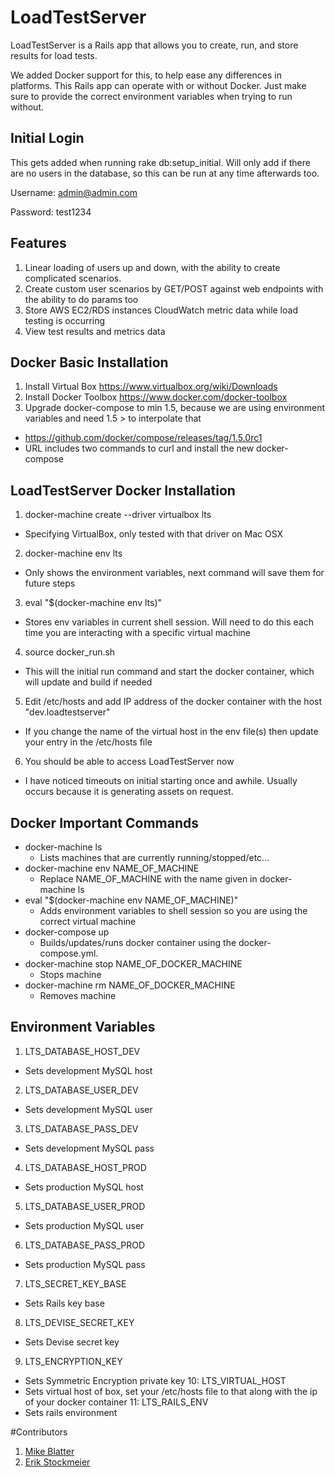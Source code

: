 # LoadTestServer

LoadTestServer is a Rails app that allows you to create, run, and store results for load tests.

We added Docker support for this, to help ease any differences in platforms.  This Rails app can operate
with or without Docker.  Just make sure to provide the correct environment variables when trying to run without.
  
## Initial Login

This gets added when running rake db:setup_initial.  Will only add if there are no users in the database,
so this can be run at any time afterwards too.

Username: admin@admin.com

Password: test1234

## Features

1. Linear loading of users up and down, with the ability to create complicated scenarios.
2. Create custom user scenarios by GET/POST against web endpoints with the ability to do params too
3. Store AWS EC2/RDS instances CloudWatch metric data while load testing is occurring
4. View test results and metrics data

## Docker Basic Installation

1. Install Virtual Box https://www.virtualbox.org/wiki/Downloads
2. Install Docker Toolbox https://www.docker.com/docker-toolbox
3. Upgrade docker-compose to min 1.5, because we are using environment variables and need 1.5 > to interpolate that
  * https://github.com/docker/compose/releases/tag/1.5.0rc1
  * URL includes two commands to curl and install the new docker-compose

## LoadTestServer Docker Installation

1. docker-machine create --driver virtualbox lts
  * Specifying VirtualBox, only tested with that driver on Mac OSX
2. docker-machine env lts
  * Only shows the environment variables, next command will save them for future steps
3. eval "$(docker-machine env lts)"
  * Stores env variables in current shell session.  Will need to do this each time you are
  interacting with a specific virtual machine
4. source docker_run.sh
  * This will the initial run command and start the docker container, which will update and build if needed
5. Edit /etc/hosts and add IP address of the docker container with the host "dev.loadtestserver"
  * If you change the name of the virtual host in the env file(s) then update your entry in the /etc/hosts file
6. You should be able to access LoadTestServer now
  * I have noticed timeouts on initial starting once and awhile.  Usually occurs because it is
  generating assets on request.

## Docker Important Commands

* docker-machine ls
  * Lists machines that are currently running/stopped/etc...
* docker-machine env NAME_OF_MACHINE
  * Replace NAME_OF_MACHINE with the name given in docker-machine ls
* eval "$(docker-machine env NAME_OF_MACHINE)"
  * Adds environment variables to shell session so you are using the correct virtual machine
* docker-compose up
  * Builds/updates/runs docker container using the docker-compose.yml.
* docker-machine stop NAME_OF_DOCKER_MACHINE
  * Stops machine
* docker-machine rm NAME_OF_DOCKER_MACHINE
  * Removes machine
  
## Environment Variables

1. LTS_DATABASE_HOST_DEV
  * Sets development MySQL host
2. LTS_DATABASE_USER_DEV
  * Sets development MySQL user
3. LTS_DATABASE_PASS_DEV
  * Sets development MySQL pass
4. LTS_DATABASE_HOST_PROD
  * Sets production MySQL host
5. LTS_DATABASE_USER_PROD
  * Sets production MySQL user
6. LTS_DATABASE_PASS_PROD
  * Sets production MySQL pass
7. LTS_SECRET_KEY_BASE
  * Sets Rails key base
8. LTS_DEVISE_SECRET_KEY
  * Sets Devise secret key
9. LTS_ENCRYPTION_KEY
  * Sets Symmetric Encryption private key
10: LTS_VIRTUAL_HOST
  * Sets virtual host of box, set your /etc/hosts file to that along with the ip of your docker container
11: LTS_RAILS_ENV
  * Sets rails environment
  
#Contributors

1. [Mike Blatter](https://github.com/mikeblatter)
2. [Erik Stockmeier](https://github.com/erikdstock)